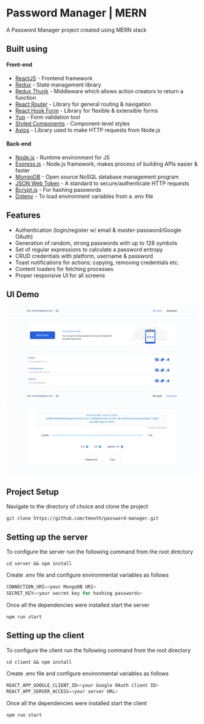 # Password Manager | MERN

A Password Manager project created using MERN stack

## Built using

#### Front-end

- [ReactJS](https://reactjs.org/) - Frontend framework
- [Redux](https://redux.js.org/) - State management library
- [Redux Thunk](https://github.com/reduxjs/redux-thunk) - Middleware which allows action creators to return a function
- [React Router](https://reactrouter.com/) - Library for general routing & navigation
- [React Hook Form](https://react-hook-form.com/) - Library for flexible & extensible forms
- [Yup](https://github.com/jquense/yup) - Form validation tool
- [Styled Components](https://styled-components.com/) - Component-level styles
- [Axios](https://github.com/axios/axios) - Library used to make HTTP requests from Node.js

#### Back-end

- [Node.js](https://nodejs.org/en/) - Runtime environment for JS
- [Express.js](https://expressjs.com/) - Node.js framework, makes process of building APIs easier & faster
- [MongoDB](https://www.mongodb.com/) - Open source NoSQL database management program
- [JSON Web Token](https://jwt.io/) - A standard to secure/authenticate HTTP requests
- [Bcrypt.js](https://www.npmjs.com/package/bcryptjs) - For hashing passwords
- [Dotenv](https://www.npmjs.com/package/dotenv) - To load environment variables from a .env file

## Features

- Authentication (login/register w/ email & master-password/Google OAuth)
- Generation of random, strong passwords with up to 128 symbols
- Set of regular expressions to calculate a password entropy
- CRUD credentials with platform, username & password
- Toast notifications for actions: copying, removing credentials etc.
- Content loaders for fetching processes
- Proper responsive UI for all screens

## UI Demo

![_vault](client/public/assets/_vault.png)
![_generator](client/public/assets/_generator.png)

## Project Setup

Navigate to the directory of choice and clone the project

```console
git clone https://github.com/tmneth/password-manager.git
```

## Setting up the server

To configure the server run the following command from the root directory

```console
cd server && npm install
```

Create .env file and configure environmental variables as follows

```js
CONNECTION_URI=<your MongoDB URI>
SECRET_KEY=<your secret key for hashing passwords>
```

Once all the dependencies were installed start the server

```console
npm run start
```

## Setting up the client

To configure the client run the following command from the root directory

```console
cd client && npm install
```

Create .env file and configure environmental variables as follows

```js
REACT_APP_GOOGLE_CLIENT_ID=<your Google OAuth client ID>
REACT_APP_SERVER_ACCESS=<your server URL>
```

Once all the dependencies were installed start the client

```console
npm run start
```
